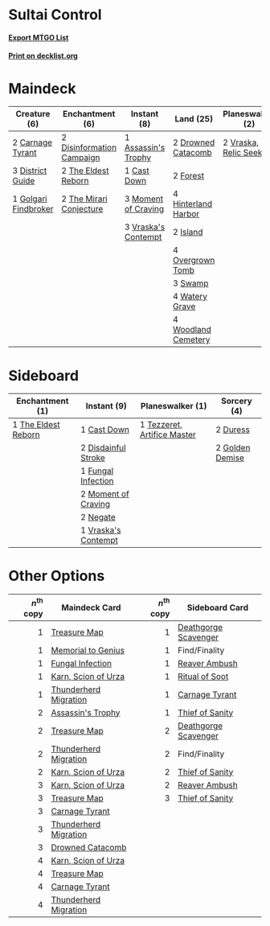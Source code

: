 # Sultai Control

#### [Export MTGO List](../collection/Sultai%20Control/Sultai%20Control.txt)
#### [Print on decklist.org](http://decklist.org/?deckmain=1%09Assassin's%20Trophy%0A2%09Carnage%20Tyrant%0A1%09Cast%20Down%0A4%09Discovery/Dispersal%0A2%09Disinformation%20Campaign%0A3%09District%20Guide%0A2%09Drowned%20Catacomb%0A2%09Forest%0A2%09Golden%20Demise%0A1%09Golgari%20Findbroker%0A4%09Hinterland%20Harbor%0A2%09Island%0A3%09Moment%20of%20Craving%0A4%09Overgrown%20Tomb%0A3%09Ritual%20of%20Soot%0A3%09Swamp%0A2%09The%20Eldest%20Reborn%0A2%09The%20Mirari%20Conjecture%0A4%09Thought%20Erasure%0A3%09Vraska's%20Contempt%0A2%09Vraska,%20Relic%20Seeker%0A4%09Watery%20Grave%0A4%09Woodland%20Cemetery&deckside=1%09Cast%20Down%0A2%09Disdainful%20Stroke%0A2%09Duress%0A1%09Fungal%20Infection%0A2%09Golden%20Demise%0A2%09Moment%20of%20Craving%0A2%09Negate%0A1%09Tezzeret,%20Artifice%20Master%0A1%09The%20Eldest%20Reborn%0A1%09Vraska's%20Contempt)
# Maindeck

|                                         Creature (6)                                          |                                          Enchantment (6)                                           |                                         Instant (8)                                          |                                          Land (25)                                           |                                        Planeswalker (2)                                         |                                        Sorcery (9)                                         |     Unknown (4)     |
|-----------------------------------------------------------------------------------------------|----------------------------------------------------------------------------------------------------|----------------------------------------------------------------------------------------------|----------------------------------------------------------------------------------------------|-------------------------------------------------------------------------------------------------|--------------------------------------------------------------------------------------------|---------------------|
|2 [Carnage Tyrant](http://gatherer.wizards.com/Pages/Card/Details.aspx?multiverseid=435334)    |2 [Disinformation Campaign](http://gatherer.wizards.com/Pages/Card/Details.aspx?multiverseid=452917)|1 [Assassin's Trophy](http://gatherer.wizards.com/Pages/Card/Details.aspx?multiverseid=452902)|2 [Drowned Catacomb](http://gatherer.wizards.com/Pages/Card/Details.aspx?multiverseid=430633) |2 [Vraska, Relic Seeker](http://gatherer.wizards.com/Pages/Card/Details.aspx?multiverseid=435388)|2 [Golden Demise](http://gatherer.wizards.com/Pages/Card/Details.aspx?multiverseid=439730)  |4 Discovery/Dispersal|
|3 [District Guide](http://gatherer.wizards.com/Pages/Card/Details.aspx?multiverseid=452878)    |2 [The Eldest Reborn](http://gatherer.wizards.com/Pages/Card/Details.aspx?multiverseid=442978)      |1 [Cast Down](http://gatherer.wizards.com/Pages/Card/Details.aspx?multiverseid=442969)        |2 [Forest](http://gatherer.wizards.com/Pages/Card/Details.aspx?multiverseid=439605)           |                                                                                                 |3 [Ritual of Soot](http://gatherer.wizards.com/Pages/Card/Details.aspx?multiverseid=452834) |                     |
|1 [Golgari Findbroker](http://gatherer.wizards.com/Pages/Card/Details.aspx?multiverseid=452925)|2 [The Mirari Conjecture](http://gatherer.wizards.com/Pages/Card/Details.aspx?multiverseid=442945)  |3 [Moment of Craving](http://gatherer.wizards.com/Pages/Card/Details.aspx?multiverseid=439736)|4 [Hinterland Harbor](http://gatherer.wizards.com/Pages/Card/Details.aspx?multiverseid=241988)|                                                                                                 |4 [Thought Erasure](http://gatherer.wizards.com/Pages/Card/Details.aspx?multiverseid=452956)|                     |
|                                                                                               |                                                                                                    |3 [Vraska's Contempt](http://gatherer.wizards.com/Pages/Card/Details.aspx?multiverseid=435283)|2 [Island](http://gatherer.wizards.com/Pages/Card/Details.aspx?multiverseid=439602)           |                                                                                                 |                                                                                            |                     |
|                                                                                               |                                                                                                    |                                                                                              |4 [Overgrown Tomb](http://gatherer.wizards.com/Pages/Card/Details.aspx?multiverseid=405103)   |                                                                                                 |                                                                                            |                     |
|                                                                                               |                                                                                                    |                                                                                              |3 [Swamp](http://gatherer.wizards.com/Pages/Card/Details.aspx?multiverseid=439603)            |                                                                                                 |                                                                                            |                     |
|                                                                                               |                                                                                                    |                                                                                              |4 [Watery Grave](http://gatherer.wizards.com/Pages/Card/Details.aspx?multiverseid=405114)     |                                                                                                 |                                                                                            |                     |
|                                                                                               |                                                                                                    |                                                                                              |4 [Woodland Cemetery](http://gatherer.wizards.com/Pages/Card/Details.aspx?multiverseid=241983)|                                                                                                 |                                                                                            |                     |


# Sideboard

|                                       Enchantment (1)                                        |                                         Instant (9)                                          |                                           Planeswalker (1)                                           |                                       Sorcery (4)                                        |
|----------------------------------------------------------------------------------------------|----------------------------------------------------------------------------------------------|------------------------------------------------------------------------------------------------------|------------------------------------------------------------------------------------------|
|1 [The Eldest Reborn](http://gatherer.wizards.com/Pages/Card/Details.aspx?multiverseid=442978)|1 [Cast Down](http://gatherer.wizards.com/Pages/Card/Details.aspx?multiverseid=442969)        |1 [Tezzeret, Artifice Master](http://gatherer.wizards.com/Pages/Card/Details.aspx?multiverseid=447215)|2 [Duress](http://gatherer.wizards.com/Pages/Card/Details.aspx?multiverseid=270465)       |
|                                                                                              |2 [Disdainful Stroke](http://gatherer.wizards.com/Pages/Card/Details.aspx?multiverseid=446776)|                                                                                                      |2 [Golden Demise](http://gatherer.wizards.com/Pages/Card/Details.aspx?multiverseid=439730)|
|                                                                                              |1 [Fungal Infection](http://gatherer.wizards.com/Pages/Card/Details.aspx?multiverseid=442982) |                                                                                                      |                                                                                          |
|                                                                                              |2 [Moment of Craving](http://gatherer.wizards.com/Pages/Card/Details.aspx?multiverseid=439736)|                                                                                                      |                                                                                          |
|                                                                                              |2 [Negate](http://gatherer.wizards.com/Pages/Card/Details.aspx?multiverseid=447135)           |                                                                                                      |                                                                                          |
|                                                                                              |1 [Vraska's Contempt](http://gatherer.wizards.com/Pages/Card/Details.aspx?multiverseid=435283)|                                                                                                      |                                                                                          |


# Other Options

|*n*<sup>th</sup> copy|                                         Maindeck Card                                          |*n*<sup>th</sup> copy|                                        Sideboard Card                                         |
|--------------------:|------------------------------------------------------------------------------------------------|--------------------:|-----------------------------------------------------------------------------------------------|
|                    1|[Treasure Map](http://gatherer.wizards.com/Pages/Card/Details.aspx?multiverseid=435410)         |                    1|[Deathgorge Scavenger](http://gatherer.wizards.com/Pages/Card/Details.aspx?multiverseid=435339)|
|                    1|[Memorial to Genius](http://gatherer.wizards.com/Pages/Card/Details.aspx?multiverseid=443131)   |                    1|Find/Finality                                                                                  |
|                    1|[Fungal Infection](http://gatherer.wizards.com/Pages/Card/Details.aspx?multiverseid=442982)     |                    1|[Reaver Ambush](http://gatherer.wizards.com/Pages/Card/Details.aspx?multiverseid=439740)       |
|                    1|[Karn, Scion of Urza](http://gatherer.wizards.com/Pages/Card/Details.aspx?multiverseid=442889)  |                    1|[Ritual of Soot](http://gatherer.wizards.com/Pages/Card/Details.aspx?multiverseid=452834)      |
|                    1|[Thunderherd Migration](http://gatherer.wizards.com/Pages/Card/Details.aspx?multiverseid=439806)|                    1|[Carnage Tyrant](http://gatherer.wizards.com/Pages/Card/Details.aspx?multiverseid=435334)      |
|                    2|[Assassin's Trophy](http://gatherer.wizards.com/Pages/Card/Details.aspx?multiverseid=452902)    |                    1|[Thief of Sanity](http://gatherer.wizards.com/Pages/Card/Details.aspx?multiverseid=452955)     |
|                    2|[Treasure Map](http://gatherer.wizards.com/Pages/Card/Details.aspx?multiverseid=435410)         |                    2|[Deathgorge Scavenger](http://gatherer.wizards.com/Pages/Card/Details.aspx?multiverseid=435339)|
|                    2|[Thunderherd Migration](http://gatherer.wizards.com/Pages/Card/Details.aspx?multiverseid=439806)|                    2|Find/Finality                                                                                  |
|                    2|[Karn, Scion of Urza](http://gatherer.wizards.com/Pages/Card/Details.aspx?multiverseid=442889)  |                    2|[Thief of Sanity](http://gatherer.wizards.com/Pages/Card/Details.aspx?multiverseid=452955)     |
|                    3|[Karn, Scion of Urza](http://gatherer.wizards.com/Pages/Card/Details.aspx?multiverseid=442889)  |                    2|[Reaver Ambush](http://gatherer.wizards.com/Pages/Card/Details.aspx?multiverseid=439740)       |
|                    3|[Treasure Map](http://gatherer.wizards.com/Pages/Card/Details.aspx?multiverseid=435410)         |                    3|[Thief of Sanity](http://gatherer.wizards.com/Pages/Card/Details.aspx?multiverseid=452955)     |
|                    3|[Carnage Tyrant](http://gatherer.wizards.com/Pages/Card/Details.aspx?multiverseid=435334)       |                     |                                                                                               |
|                    3|[Thunderherd Migration](http://gatherer.wizards.com/Pages/Card/Details.aspx?multiverseid=439806)|                     |                                                                                               |
|                    3|[Drowned Catacomb](http://gatherer.wizards.com/Pages/Card/Details.aspx?multiverseid=430633)     |                     |                                                                                               |
|                    4|[Karn, Scion of Urza](http://gatherer.wizards.com/Pages/Card/Details.aspx?multiverseid=442889)  |                     |                                                                                               |
|                    4|[Treasure Map](http://gatherer.wizards.com/Pages/Card/Details.aspx?multiverseid=435410)         |                     |                                                                                               |
|                    4|[Carnage Tyrant](http://gatherer.wizards.com/Pages/Card/Details.aspx?multiverseid=435334)       |                     |                                                                                               |
|                    4|[Thunderherd Migration](http://gatherer.wizards.com/Pages/Card/Details.aspx?multiverseid=439806)|                     |                                                                                               |

